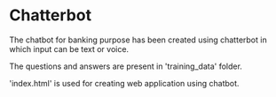 # Chatterbot
The chatbot for banking purpose has been created using chatterbot in which input can be text or voice.

The questions and answers are present in 'training_data' folder.

'index.html' is used for creating web application using chatbot.
